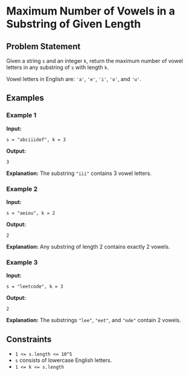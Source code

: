 # Maximum Number of Vowels in a Substring of Given Length  

## Problem Statement  
Given a string `s` and an integer `k`, return the maximum number of vowel letters in any substring of `s` with length `k`.  

Vowel letters in English are: `'a'`, `'e'`, `'i'`, `'o'`, and `'u'`.  

## Examples  

### Example 1  
**Input:**  
```plaintext
s = "abciiidef", k = 3
```  
**Output:**  
```plaintext
3
```  
**Explanation:** The substring `"iii"` contains 3 vowel letters.  

### Example 2  
**Input:**  
```plaintext
s = "aeiou", k = 2
```  
**Output:**  
```plaintext
2
```  
**Explanation:** Any substring of length 2 contains exactly 2 vowels.  

### Example 3  
**Input:**  
```plaintext
s = "leetcode", k = 3
```  
**Output:**  
```plaintext
2
```  
**Explanation:** The substrings `"lee"`, `"eet"`, and `"ode"` contain 2 vowels.  

## Constraints  
- `1 <= s.length <= 10^5`  
- `s` consists of lowercase English letters.  
- `1 <= k <= s.length`